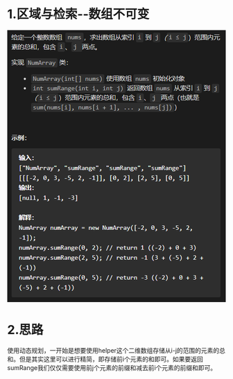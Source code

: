 # 1.区域与检索--数组不可变

![image-20210301080133591](./image-20210301080133591.png)

# 2.思路

使用动态规划，一开始是想要使用helper这个二维数组存储从i-j的范围的元素的总和。但是其实这里可以进行精简，即存储前i个元素的和即可。如果要返回sumRange我们仅仅需要使用前j个元素的前缀和减去前i个元素的前缀和即可。